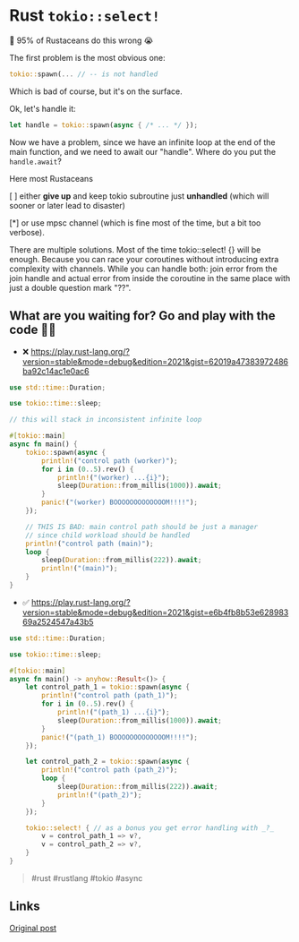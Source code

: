 # Rust `tokio::select!`

🦀 95% of Rustaceans do this wrong 😭

The first problem is the most obvious one:

```rust
tokio::spawn(... // -- is not handled
```

Which is bad of course, but it's on the surface.

Ok, let's handle it:

```rust
let handle = tokio::spawn(async { /* ... */ });
```

Now we have a problem, since we have an infinite loop at the end of the main function, and we need to await our "handle". Where do you put the `handle.await`?

Here most Rustaceans

[ ] either **give up** and keep tokio subroutine just **unhandled** (which will sooner or later lead to disaster)

[*] or use mpsc channel (which is fine most of the time, but a bit too verbose).

There are multiple solutions. Most of the time tokio::select! {} will be enough. Because you can race your coroutines without introducing extra complexity with channels. While you can handle both: join error from the join handle and actual error from inside the coroutine in the same place with just a double question mark "??".

## What are you waiting for? Go and play with the code 🧑‍💻

- ❌ <https://play.rust-lang.org/?version=stable&mode=debug&edition=2021&gist=62019a47383972486ba92c14ac1e0ac6>

```rust
use std::time::Duration;

use tokio::time::sleep;

// this will stack in inconsistent infinite loop

#[tokio::main]
async fn main() {
    tokio::spawn(async {
        println!("control path (worker)");
        for i in (0..5).rev() {
            println!("(worker) ...{i}");
            sleep(Duration::from_millis(1000)).await;
        }
        panic!("(worker) BOOOOOOOOOOOOOM!!!!");
    });

    // THIS IS BAD: main control path should be just a manager
    // since child workload should be handled
    println!("control path (main)");
    loop {
        sleep(Duration::from_millis(222)).await;
        println!("(main)");
    }
}
```

- ✅ <https://play.rust-lang.org/?version=stable&mode=debug&edition=2021&gist=e6b4fb8b53e62898369a2524547a43b5>

```rust
use std::time::Duration;

use tokio::time::sleep;

#[tokio::main]
async fn main() -> anyhow::Result<()> {
    let control_path_1 = tokio::spawn(async {
        println!("control path (path_1)");
        for i in (0..5).rev() {
            println!("(path_1) ...{i}");
            sleep(Duration::from_millis(1000)).await;
        }
        panic!("(path_1) BOOOOOOOOOOOOOM!!!!");
    });

    let control_path_2 = tokio::spawn(async {
        println!("control path (path_2)");
        loop {
            sleep(Duration::from_millis(222)).await;
            println!("(path_2)");
        }
    });

    tokio::select! { // as a bonus you get error handling with _?_
        v = control_path_1 => v?,
        v = control_path_2 => v?,
    }
}
```

> #rust #rustlang #tokio #async

## Links

[Original post](https://www.linkedin.com/posts/awnion_rust-rustlang-tokio-activity-7230298186618159106-KN84?utm_source=share&utm_medium=member_desktop)
